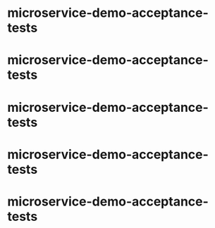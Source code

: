 # microservice-demo-acceptance-tests
# microservice-demo-acceptance-tests
# microservice-demo-acceptance-tests
# microservice-demo-acceptance-tests
# microservice-demo-acceptance-tests
